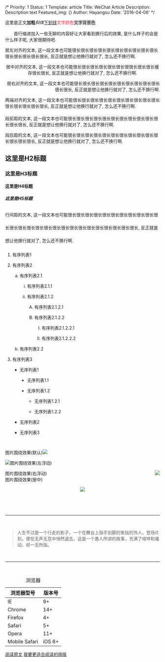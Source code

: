 /*
Priority: 1
Status: 1
Template: article
Title: WeChat Article
Description: Description text
Featured_img: {}
Author: Hayangsu
Date: '2016-04-06'
*/
<p>这里是正文<strong style="line-height: 1.6;">加粗</strong><em><span style="line-height: 1.6;">斜体</span></em><span style="text-decoration: underline;">下划线</span><span style="color: rgb(255, 41, 65);">文字颜色</span><span style="background-color: rgb(214, 214, 214);">文字背景色</span><span style="display: none; line-height: 0px;">&zwj;</span></p>
  <p style="text-indent: 2em;">首行缩进加入一些无聊的内容好让大家看到换行后的效果, 是什么样子的会是什么样子呢, 大家很期待吧.</p>
  <p>居左对齐的文本, 这一段文本也可能很长很长很长很长很长很长很长很长很长很长很长很长很长很长很长, 反正就是想让他换行就对了, 怎么还不换行啊.</p>
  <p style="text-align: center;">居中对齐的文本, 这一段文本也可能很长很长很长很长很长很长很很长很长很长缓存很长很长, 反正就是想让他换行就对了, 怎么还不换行啊.</p>
  <p style="text-align: right;">居右对齐的文本, 这一段文本也可能很长很长很长很长很长很长很长很长很长很长很长很长, 反正就是想让他换行就对了, 怎么还不换行啊.</p>
  <p style="text-align: justify;">两端对齐的文本, 这一段文本也可能很长很长很长很长很长很长很长很长很长很长很长很长很长很长很长, 反正就是想让他换行就对了, 怎么还不换行啊.</p>

  <p style="margin-top: 20px;">段前距的文本, 这一段文本也可能很长很长很长很长很长很长很长很长很长很长很长很长很长, 反正就是想让他换行就对了, 怎么还不换行啊.</p>
  <p style="margin-bottom: 20px;">段后距的文本, 这一段文本也可能很长很长很长很长很长很长很长很长很长很长很长很长很长很长, 反正就是想让他换行就对了, 怎么还不换行啊.</p>
  <h2>这里是H2标题</h2>
  <h3>这里是H3标题</h3>
  <h4>这里是H4标题</h4>
  <h5>这里是H5标题</h5>
  <p style="line-height: 3em;">行间距的文本, 这一段文本也可能很长很长很长很长很长很长很长很长很长很长很长很长很长很长很长很长很长很长很长很长很长很长很长很长很长很长, 反正就是想让他换行就对了, 怎么还不换行啊.</p>

  <ol class="list-paddingleft-2" style="list-style-type: decimal;">
      <li>
          <p>有序列表1</p>
      </li>
      <li>
          <p>有序列表2</p>
          <ol class="list-paddingleft-2" style="list-style-type: lower-alpha;">
              <li>
                  <p>有序列表2.1</p>
              </li>
              <ol class="list-paddingleft-2" style="list-style-type: lower-roman;">
                  <li>
                      <p>有序列表2.1.1</p>
                  </li>
                  <li>
                      <p>有序列表2.1.2</p>
                  </li>
                  <ol class="list-paddingleft-2" style="list-style-type: upper-alpha;">
                      <li>
                          <p>有序列表2.1.2.1</p>
                      </li>
                      <li>
                          <p>有序列表2.1.2.2</p>
                      </li>
                      <ol class="list-paddingleft-2" style="list-style-type: upper-roman;">
                          <li>
                              <p>有序列表2.1.2.2.1</p>
                          </li>
                          <li>
                              <p>有序列表2.1.2.2.2<br></p>
                          </li>
                      </ol>
                  </ol>
              </ol>
              <li>
                  <p>有序列表2.2<br></p>
              </li>
          </ol>
      </li>
      <li>
          <p>有序列表3</p>
          <ul class="list-paddingleft-2" style="list-style-type: square;">
              <li>
                  <p>无序列表1</p>
              </li>
              <ul class="list-paddingleft-2" style="list-style-type: disc;">
                  <li>
                      <p>无序列表1.1</p>
                  </li>
                  <li>
                      <p>无序列表1.2</p>
                  </li>
                  <ul class="list-paddingleft-2" style="list-style-type: circle;">
                      <li>
                          <p>无序列表1.2.1</p>
                      </li>
                      <li>
                          <p>无序列表1.2.2<br></p>
                      </li>
                  </ul>
              </ul>
              <li>
                  <p>无序列表2</p>
              </li>
              <li>
                  <p>无序列表3</p>
              </li>
          </ul>
      </li>
  </ol>
  <p><br></p>
  <p>图片围绕效果(默认)<img data-s="300,640" data-type="png" data-src="http://placehold.it/22x22"
          data-ratio="1" data-w="22" src="http://placehold.it/22x22"
          style="width: auto !important; visibility: visible !important; height: auto !important;"><br></p>
  <p>图片围绕效果(左浮动)<img data-s="300,640" data-type="png" data-src="http://placehold.it/22x22"
          style="float: left; width: auto !important; visibility: visible !important; height: auto !important;" data-ratio="1"
          data-w="22" src="http://placehold.it/22x22"><br></p>
  <p>图片围绕效果(右浮动)<img data-s="300,640" data-type="png" data-src="http://placehold.it/22x22"
          style="float: right; width: auto !important; visibility: visible !important; height: auto !important;" data-ratio="1"
          data-w="22" src="http://placehold.it/22x22"><br>图片围绕效果(居中)</p>
  <p style="text-align:center"><img data-s="300,640" data-type="png" data-src="http://placehold.it/22x22"
          data-ratio="1" data-w="22" src="http://placehold.it/22x22"
          style="width: auto !important; visibility: visible !important; height: auto !important;"></p>
  <p><br></p>
  <br><hr><br>
  <blockquote>
      人生不过是一个行走的影子，一个在舞台上指手划脚的笨拙的怜人，登场片刻，便在无声无息中悄然退去，这是一个愚人所讲的故事，充满了喧哗和骚动，却一无所指。
  </blockquote>
  <br><hr><br>
  <table>
      <caption>浏览器</caption>
      <thead>
          <tr><th>浏览器型号</th><th>版本号</th></tr>
      </thead>
      <tbody>
          <tr><td>IE</td><td>9+</td></tr>
          <tr><td>Chrome</td><td>14+</td></tr>
          <tr><td>Firefox</td><td>4+</td></tr>
          <tr><td>Safari</td><td>5+</td></tr>
          <tr><td>Opera</td><td>11+</td></tr>
          <tr><td>Mobile Safari</td><td>iOS 6+</td></tr>
      </tbody>
  </table>
</div>

<div class="rich_media_tool" id="js_toobar3">
  <a class="media_tool_meta meta_primary" id="js_view_source" href="https://github.com/ufologist/wechat-mp-article">阅读原文</a>
  <a class="media_tool_meta meta_primary" id="js_view_source" href="readability.html">我要更适合阅读的排版</a>
</div>